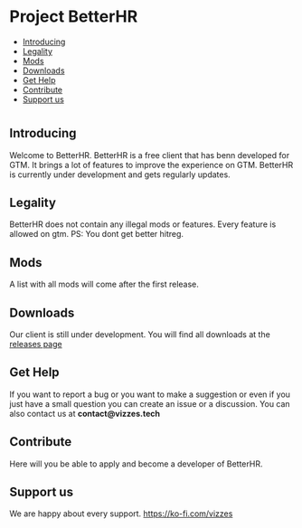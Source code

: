 # Project BetterHR

- [Introducing](#introducing)
- [Legality](#legality)
- [Mods](#mods)
- [Downloads](#downloads)
- [Get Help](#get-help)
- [Contribute](#contribute)
- [Support us](#support-us)

#

## Introducing
Welcome to BetterHR. BetterHR is a free client that has benn developed for GTM. It brings a lot of features to improve the experience on GTM. BetterHR is currently under development and gets regularly updates.

## Legality
BetterHR does not contain any illegal mods or features. Every feature is allowed on gtm.
PS: You dont get better hitreg.

## Mods
A list with all mods will come after the first release.

## Downloads
Our client is still under development.
You will find all downloads at the [releases page](https://github.com/VizzesStudios/Project-BetterHR/releases)

## Get Help
If you want to report a bug or you want to make a suggestion or even if you just have a small question you can create an issue or a discussion.
You can also contact us at __contact@vizzes.tech__

## Contribute
Here will you be able to apply and become a developer of BetterHR.

## Support us
We are happy about every support.
https://ko-fi.com/vizzes
